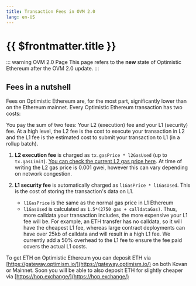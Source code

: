 ```yaml
---
title: Transaction Fees in OVM 2.0
lang: en-US
---
```


<script>
  location.href="https://intercom.help/optimism/en/articles/5699586-transaction-fees"
</script>

# {{ $frontmatter.title }}

::: warning OVM 2.0 Page
This page refers to the **new** state of Optimistic Ethereum after the
OVM 2.0 update.
:::

## Fees in a nutshell

Fees on Optimistic Ethereum are, for the most part, significantly 
lower than on the Ethereum mainnet. Every Optimistic Ethereum
transaction has two costs:

You pay the sum of two fees: Your L2 (execution) fee and your L1 (security) fee. At a high level, the L2 fee is the cost to execute your transaction in L2 and the L1 fee is the estimated cost to submit your transaction to L1 (in a rollup batch).

1. **L2 execution fee** is charged as `tx.gasPrice * l2GasUsed` 
   (up to `tx.gasLimit`). [You can check the current L2 gas price here](https://public-grafana.optimism.io/d/9hkhMxn7z/public-dashboard?orgId=1&refresh=5m). At time of writing the L2 gas price is 0.001 gwei, however this can vary depending on network congestion.
   
2. **L1 security fee** is automatically charged as `l1GasPrice * l1GasUsed`. This 
   is the cost of storing the transaction's data on L1. 

   - `l1GasPrice` is the same as the normal gas price in L1 Ethereum
   - `l1GasUsed` is calculated as `1.5*(2750 gas + calldataGas)`. Thus, more 
      calldata your transaction includes, the more expensive your L1 fee will be. 
      For example, an ETH transfer has no calldata, so it will have the cheapest 
      L1 fee, whereas large contract deployments can have over 25kb of calldata 
      and will result in a high L1 fee.  We currently add a 50% overhead to the L1 
      fee to ensure the fee paid covers the actual L1 costs.

To get ETH on Optimistic Ethereum you can deposit ETH 
via [https://gateway.optimism.io/](https://gateway.optimism.io/) on both Kovan 
or Mainnet. Soon you will be able to also deposit ETH for slightly cheaper 
via [https://hop.exchange/](https://hop.exchange/)
